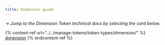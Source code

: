 ```yaml
---
title: Dimension guide
---
```


→ _Jump to the Dimension Token technical docs by selecting the card below._&#x20;

{% content-ref url="../../manage-tokens/token-types/dimension/" %}
[dimension](../../manage-tokens/token-types/dimension/)
{% endcontent-ref %}
